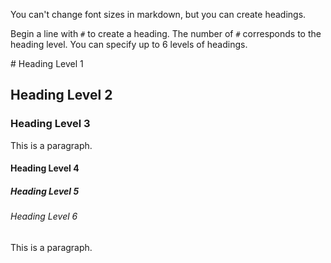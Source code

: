 You can't change font sizes in markdown, but you can create headings.

Begin a line with `#` to create a heading. The number of `#` corresponds to the heading level. You can specify up to 6 levels of headings.
<!--break--># Heading Level 1

## Heading Level 2

### Heading Level 3

This is a paragraph.

#### Heading Level 4

##### Heading Level 5

###### Heading Level 6

This is a paragraph.
